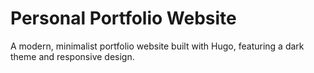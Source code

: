 # Personal Portfolio Website

A modern, minimalist portfolio website built with Hugo, featuring a dark theme and responsive design.